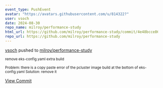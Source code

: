 ```yaml
---
event_type: PushEvent
avatar: "https://avatars.githubusercontent.com/u/814322?"
user: vsoch
date: 2024-08-30
repo_name: milroy/performance-study
html_url: https://github.com/milroy/performance-study/commit/4e48bcce86a82e3bef64a098de5012a407bb4a56
repo_url: https://github.com/milroy/performance-study
---
```


<a href='https://github.com/vsoch' target='_blank'>vsoch</a> pushed to <a href='https://github.com/milroy/performance-study' target='_blank'>milroy/performance-study</a>

<small>remove eks-config.yaml extra build

Problem: there is a copy paste error of the pcluster image build at the bottom of eks-config.yaml
Solution: remove it</small>

<a href='https://github.com/milroy/performance-study/commit/4e48bcce86a82e3bef64a098de5012a407bb4a56' target='_blank'>View Commit</a>